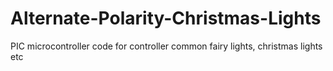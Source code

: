# Alternate-Polarity-Christmas-Lights
PIC microcontroller code for controller common fairy lights, christmas lights etc 
